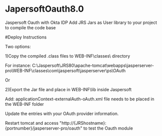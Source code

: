# JapersoftOauth8.0
Jaspersoft Oauth with Okta IDP
Add JRS Jars as User library to your project to compile the code base

#Deploy Instructions

Two options: 

1)Copy the compiled .class files to WEB-INF\classes\ directory

For instance: 
C:\Jaspersoft\JRS80\apache-tomcat\webapps\jasperserver-pro\WEB-INF\classes\com\jaspersoft\jasperserver\ps\OAuth

Or 

2)Export the Jar file and place in 
WEB-INF\lib inside Jaspersoft

Add: applicationContext-externalAuth-oAuth.xml file needs to be placed in the WEB-INF folder

Update the entries with your OAuth provider information.

Restart tomcat and access "http://{JRShostname}:{portnumber}/jasperserver-pro/oauth" to test the Oauth module


